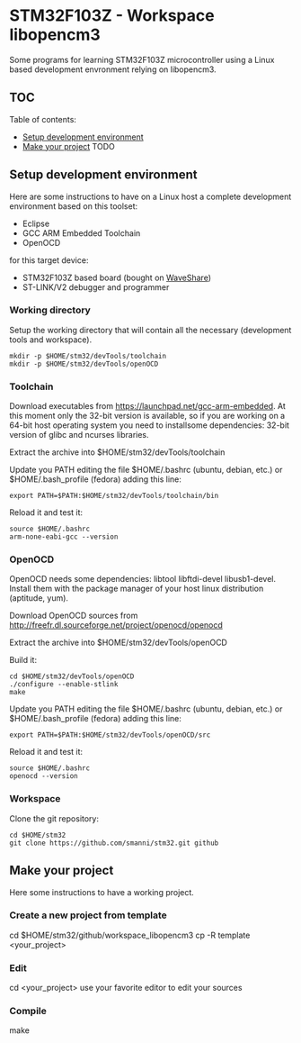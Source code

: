 STM32F103Z - Workspace libopencm3
============================

Some programs for learning STM32F103Z microcontroller using a Linux based development envronment relying on libopencm3.


TOC
---

Table of contents:
* [Setup development environment](#setup-development-environment)
* [Make your project](#make-your-project)  TODO


Setup development environment
-----------------------------

Here are some instructions to have on a Linux host a complete development environment based on this toolset:

* Eclipse
* GCC ARM Embedded Toolchain
* OpenOCD

for this target device:
* STM32F103Z based board (bought on [WaveShare](http://www.wvshare.com/column/STM32_DevelopmentBoard.htm#Open103Z))
* ST-LINK/V2 debugger and programmer 

### Working directory
Setup the working directory that will contain all the necessary (development tools and workspace).

  ```
  mkdir -p $HOME/stm32/devTools/toolchain
  mkdir -p $HOME/stm32/devTools/openOCD
  ```

### Toolchain
Download executables from https://launchpad.net/gcc-arm-embedded.
At this moment only the 32-bit version is available, so if you are working on a 64-bit host operating system you need 
to installsome dependencies: 32-bit version of glibc and ncurses libraries.

Extract the archive into $HOME/stm32/devTools/toolchain

Update you PATH editing the file $HOME/.bashrc (ubuntu, debian, etc.) or $HOME/.bash_profile (fedora) adding this line:

  ```
  export PATH=$PATH:$HOME/stm32/devTools/toolchain/bin
  ```
  
Reload it and test it:

  ```
  source $HOME/.bashrc
  arm-none-eabi-gcc --version
  ```

### OpenOCD
OpenOCD needs some dependencies: libtool libftdi-devel libusb1-devel. 
Install them with the package manager of your host linux distribution (aptitude, yum).

Download OpenOCD sources from http://freefr.dl.sourceforge.net/project/openocd/openocd

Extract the archive into $HOME/stm32/devTools/openOCD

Build it:
  ```
  cd $HOME/stm32/devTools/openOCD
  ./configure --enable-stlink
  make
  ```

Update you PATH editing the file $HOME/.bashrc (ubuntu, debian, etc.) or $HOME/.bash_profile (fedora) adding this line:

  ```
  export PATH=$PATH:$HOME/stm32/devTools/openOCD/src
  ```
  
Reload it and test it:

  ```
  source $HOME/.bashrc
  openocd --version
  ```

### Workspace
Clone the git repository:
  ```
  cd $HOME/stm32
  git clone https://github.com/smanni/stm32.git github
  ```
  
Make your project
-----------------

Here some instructions to have a working project.

### Create a new project from template
cd $HOME/stm32/github/workspace_libopencm3
cp -R template <your_project>

### Edit
cd <your_project>
use your favorite editor to edit your sources

### Compile 
make
